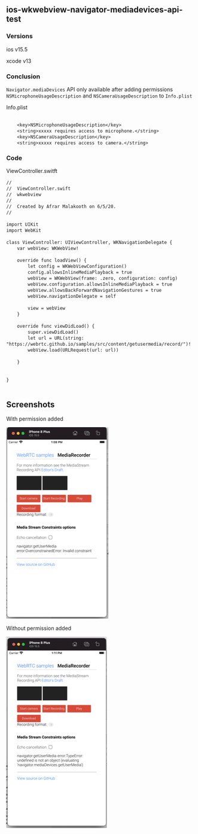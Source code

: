 ## ios-wkwebview-navigator-mediadevices-api-test

### Versions

ios v15.5

xcode v13

### Conclusion

`Navigator.mediaDevices` API only available after adding permissions `NSMicrophoneUsageDescription` and `NSCameraUsageDescription` to `Info.plist`

Info.plist

```

	<key>NSMicrophoneUsageDescription</key>
	<string>xxxxx requires access to microphone.</string>
	<key>NSCameraUsageDescription</key>
	<string>xxxxx requires access to camera.</string>

```

### Code

ViewController.switft

```
//
//  ViewController.swift
//  wkwebview
//
//  Created by Afrar Malakooth on 6/5/20.
//

import UIKit
import WebKit

class ViewController: UIViewController, WKNavigationDelegate {
    var webView: WKWebView!

    override func loadView() {
        let config = WKWebViewConfiguration()
        config.allowsInlineMediaPlayback = true
        webView = WKWebView(frame: .zero, configuration: config)
        webView.configuration.allowsInlineMediaPlayback = true
        webView.allowsBackForwardNavigationGestures = true
        webView.navigationDelegate = self

        view = webView
    }

    override func viewDidLoad() {
        super.viewDidLoad()
        let url = URL(string: "https://webrtc.github.io/samples/src/content/getusermedia/record/")!
        webView.load(URLRequest(url: url))

    }


}


```

## Screenshots

With permission added

![With permission added](./screenshot-has-api.png)

Without permission added

![With permission added](./screenshot-api-undefined.png)
